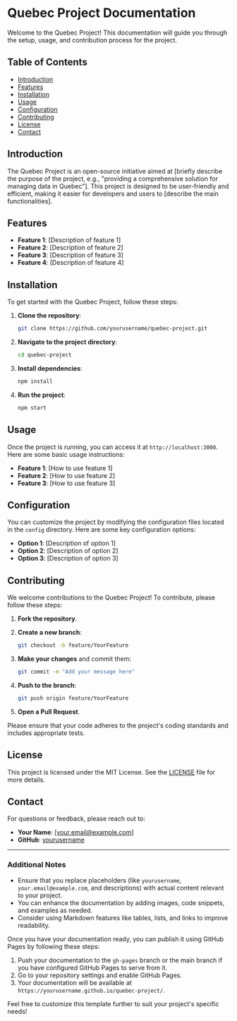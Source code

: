# Quebec Project Documentation

Welcome to the Quebec Project! This documentation will guide you through the setup, usage, and contribution process for the project.

## Table of Contents

- [Introduction](#introduction)
- [Features](#features)
- [Installation](#installation)
- [Usage](#usage)
- [Configuration](#configuration)
- [Contributing](#contributing)
- [License](#license)
- [Contact](#contact)

## Introduction

The Quebec Project is an open-source initiative aimed at [briefly describe the purpose of the project, e.g., "providing a comprehensive solution for managing data in Quebec"]. This project is designed to be user-friendly and efficient, making it easier for developers and users to [describe the main functionalities].

## Features

- **Feature 1**: [Description of feature 1]
- **Feature 2**: [Description of feature 2]
- **Feature 3**: [Description of feature 3]
- **Feature 4**: [Description of feature 4]

## Installation

To get started with the Quebec Project, follow these steps:

1. **Clone the repository**:
   ```bash
   git clone https://github.com/yourusername/quebec-project.git
   ```

2. **Navigate to the project directory**:
   ```bash
   cd quebec-project
   ```

3. **Install dependencies**:
   ```bash
   npm install
   ```

4. **Run the project**:
   ```bash
   npm start
   ```

## Usage

Once the project is running, you can access it at `http://localhost:3000`. Here are some basic usage instructions:

- **Feature 1**: [How to use feature 1]
- **Feature 2**: [How to use feature 2]
- **Feature 3**: [How to use feature 3]

## Configuration

You can customize the project by modifying the configuration files located in the `config` directory. Here are some key configuration options:

- **Option 1**: [Description of option 1]
- **Option 2**: [Description of option 2]
- **Option 3**: [Description of option 3]

## Contributing

We welcome contributions to the Quebec Project! To contribute, please follow these steps:

1. **Fork the repository**.
2. **Create a new branch**:
   ```bash
   git checkout -b feature/YourFeature
   ```

3. **Make your changes** and commit them:
   ```bash
   git commit -m "Add your message here"
   ```

4. **Push to the branch**:
   ```bash
   git push origin feature/YourFeature
   ```

5. **Open a Pull Request**.

Please ensure that your code adheres to the project's coding standards and includes appropriate tests.

## License

This project is licensed under the MIT License. See the [LICENSE](LICENSE) file for more details.

## Contact

For questions or feedback, please reach out to:

- **Your Name**: [your.email@example.com]
- **GitHub**: [yourusername](https://github.com/yourusername)

---

### Additional Notes

- Ensure that you replace placeholders (like `yourusername`, `your.email@example.com`, and descriptions) with actual content relevant to your project.
- You can enhance the documentation by adding images, code snippets, and examples as needed.
- Consider using Markdown features like tables, lists, and links to improve readability.

Once you have your documentation ready, you can publish it using GitHub Pages by following these steps:

1. Push your documentation to the `gh-pages` branch or the main branch if you have configured GitHub Pages to serve from it.
2. Go to your repository settings and enable GitHub Pages.
3. Your documentation will be available at `https://yourusername.github.io/quebec-project/`.

Feel free to customize this template further to suit your project's specific needs!
